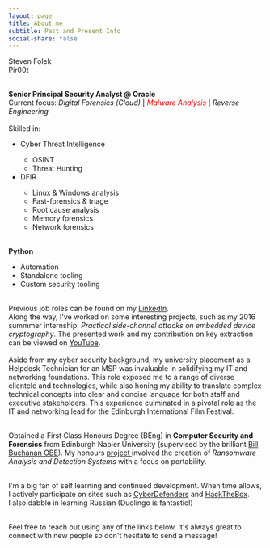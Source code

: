 ```yaml
---
layout: page
title: About me
subtitle: Past and Present Info
social-share: false
---
```


<p class="about-text">
<i class="fa fa-user"></i>
Steven Folek<br>
<i class="fa fa-user-secret"></i>
Pir00t
</p>


<p class="about-text">
<i class="fa fa-briefcase"></i>
<br><strong>Senior Principal Security Analyst @ Oracle</strong>
<br>Current focus: <i>Digital Forensics (Cloud)</i> | <i><font color="red">Malware Analysis</font></i> | <i>Reverse Engineering</i><br><br>Skilled in:
 <ul>
  <li>Cyber Threat Intelligence</li>
   <ul>
    <li>OSINT</li>
    <li>Threat Hunting</li>
   </ul>
  <li>DFIR</li>
   <ul>
    <li>Linux & Windows analysis</li>
    <li>Fast-forensics & triage</li>
    <li>Root cause analysis</li>
    <li>Memory forensics</li>
    <li>Network forensics</li>
   </ul>
</ul> 
</p>

<p class="about-text">
<i class="fa fa-code"></i>
<br>
<strong>Python</strong> 
<ul>
  <li>Automation</li>
  <li>Standalone tooling</li>
  <li>Custom security tooling</li>
</ul>
</p>

<p class="about-text">
<i class="fa fa-history"></i>
<br>
Previous job roles can be found on my <a href="https://www.linkedin.com/in/steven-folek-822aa9a0/" target="_blank"> LinkedIn</a>. 
<br>
Along the way, I've worked on some interesting projects, such as my 2016 summmer internship: <i>Practical side-channel attacks on embedded device cryptography</i>. The presented work and my contribution on key extraction can be viewed on <a href="https://www.youtube.com/watch?v=7D-Hr4Nw0T4" target="_blank">YouTube</a>.
<br><br>
Aside from my cyber security background, my university placement as a Helpdesk Technician for an MSP was invaluable in solidifying my IT and networking foundations. This role exposed me to a range of diverse clientele and technologies, while also honing my ability to translate complex technical concepts into clear and concise language for both staff and executive stakeholders. This experience culminated in a pivotal role as the IT and networking lead for the Edinburgh International Film Festival. 

<p class="about-text">
<i class="fa fa-graduation-cap"></i>
<br>
Obtained a First Class Honours Degree (BEng) in <strong>Computer Security and Forensics</strong> from Edinburgh Napier University (supervised by the brilliant
<a href="https://www.napier.ac.uk/people/bill-buchanan" target="_blank">Bill Buchanan OBE</a>). My honours <a href="https://web.archive.org/web/20190214195159/https://www.iidi.napier.ac.uk/c/publications/publicationid/13388150" target="_blank">project </a> involved the creation of <i>Ransomware Analysis and Detection Systems</i> with a focus on portability.
</p>

<p class="about-text">
<i class="fa fa-heart"></i>
<br>
I'm a big fan of self learning and continued development. When time allows, I actively participate on sites such as <a href="https://cyberdefenders.org/" target="_blank">CyberDefenders</a> and <a href="https://www.hackthebox.eu/" target="_blank">HackTheBox</a>. <br>I also dabble in learning Russian (Duolingo is fantastic!)
</p>

<p class="about-text">
<i class="fa fa-users"></i>
<br>
Feel free to reach out using any of the links below. It's always great to connect with new people so don't hesitate to send a message!
</p>